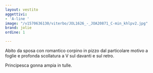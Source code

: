 ```yaml
---
layout: vestito
aggettivi:
- 'A-line '
image: "/v1570636130/viterbo/JOL1626_-_JOA20871_C-min_khlpv2.jpg"
brand: jolie
ordine: 1

---
```

Abito da sposa con romantico corpino in pizzo dal particolare motivo a foglie e profonda scollatura a V sul davanti e sul retro.

Principesca gonna ampia in tulle.
